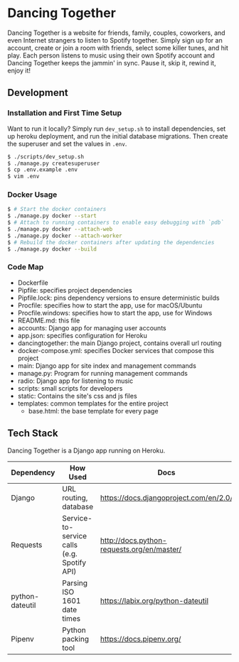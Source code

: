 # Dancing Together

Dancing Together is a website for friends, family, couples, coworkers, and
even Internet strangers to listen to Spotify together. Simply sign up for an
account, create or join a room with friends, select some killer tunes, and
hit play. Each person listens to music using their own Spotify account and
Dancing Together keeps the jammin' in sync. Pause it, skip it, rewind it,
enjoy it!


## Development

### Installation and First Time Setup

Want to run it locally? Simply run `dev_setup.sh` to install dependencies, set
up heroku deployment, and run the initial database migrations. Then create the
superuser and set the values in `.env`.

```sh
$ ./scripts/dev_setup.sh
$ ./manage.py createsuperuser
$ cp .env.example .env
$ vim .env
```

### Docker Usage

```sh
$ # Start the docker containers
$ ./manage.py docker --start
$ # Attach to running containers to enable easy debugging with `pdb`
$ ./manage.py docker --attach-web
$ ./manage.py docker --attach-worker
$ # Rebuild the docker containers after updating the dependencies
$ ./manage.py docker --build
```


### Code Map

- Dockerfile
- Pipfile: specifies project dependencies
- Pipfile.lock: pins dependency versions to ensure deterministic builds
- Procfile: specifies how to start the app, use for macOS/Ubuntu
- Procfile.windows: specifies how to start the app, use for Windows
- README.md: this file
- accounts: Django app for managing user accounts
- app.json: specifies configuration for Heroku
- dancingtogether: the main Django project, contains overall url routing
- docker-compose.yml: specifies Docker services that compose this project
- main: Django app for site index and management commands
- manage.py: Program for running management commands
- radio: Django app for listening to music
- scripts: small scripts for developers
- static: Contains the site's css and js files
- templates: common templates for the entire project
  + base.html: the base template for every page


## Tech Stack

Dancing Together is a Django app running on Heroku.

| Dependency      | How Used                                    | Docs                                       |
| ----------      | ------                                      | ----                                       |
| Django          | URL routing, database                       | https://docs.djangoproject.com/en/2.0/     |
| Requests        | Service-to-service calls (e.g. Spotify API) | http://docs.python-requests.org/en/master/ |
| python-dateutil | Parsing ISO 1601 date times                 | https://labix.org/python-dateutil          |
| Pipenv          | Python packing tool                         | https://docs.pipenv.org/                   |
